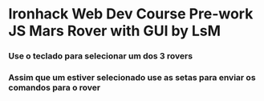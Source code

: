 # Ironhack Web Dev Course Pre-work JS Mars Rover with GUI by LsM

### Use o teclado para selecionar um dos 3 rovers
### Assim que um estiver selecionado use as setas para enviar os comandos para o rover
